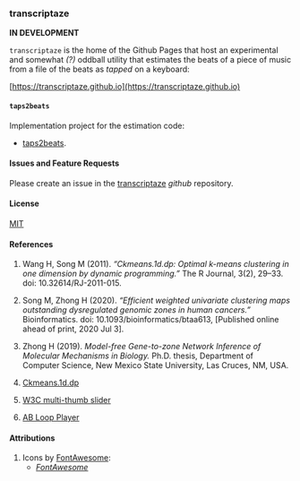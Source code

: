 ### transcriptaze

**IN DEVELOPMENT**

`transcriptaze` is the home of the Github Pages that host an experimental and somewhat _(?)_ oddball utility that estimates
the beats of a piece of music from a file of the beats as _tapped_ on a keyboard:

[https://transcriptaze.github.io](https://transcriptaze.github.io)

#### `taps2beats`

Implementation project for the estimation code:

- [taps2beats](https://github.com/transcriptaze/taps2beats). 

#### Issues and Feature Requests

Please create an issue in the [transcriptaze](https://github.com/transcriptaze/transcriptaze) _github_ repository.

#### License

[MIT](https://github.com/transcriptaze/taps2beats/blob/master/LICENSE)

#### References

1. Wang H, Song M (2011). _“Ckmeans.1d.dp: Optimal $k$-means clustering in one dimension by dynamic programming.”_ 
The R Journal, 3(2), 29–33. doi: 10.32614/RJ-2011-015.

2. Song M, Zhong H (2020). _“Efficient weighted univariate clustering maps outstanding dysregulated genomic zones in human cancers.”_ Bioinformatics. doi: 10.1093/bioinformatics/btaa613, [Published online ahead of print, 2020 Jul 3].

3. Zhong H (2019). _Model-free Gene-to-zone Network Inference of Molecular Mechanisms in Biology._ Ph.D. thesis, Department of Computer Science, New Mexico State University, Las Cruces, NM, USA.  

4. [Ckmeans.1d.dp](https://cran.r-project.org/web/packages/Ckmeans.1d.dp/index.html)

5. [W3C multi-thumb slider](https://w3c.github.io/aria-practices/examples/slider/multithumb-slider.html)

6. [AB Loop Player](https://agrahn.gitlab.io/ABLoopPlayer)

#### Attributions

1. Icons by [FontAwesome](https://fontawesome.com):
   - _[FontAwesome](https://fontawesome.com/license)_

